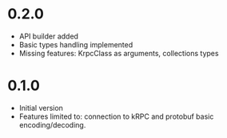 # 0.2.0
* API builder added
* Basic types handling implemented
* Missing features: KrpcClass as arguments, collections types

# 0.1.0
* Initial version
* Features limited to: connection to kRPC and protobuf basic encoding/decoding.
